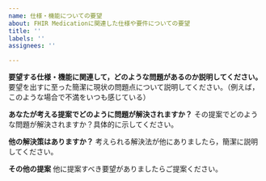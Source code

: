 ```yaml
---
name: 仕様・機能についての要望
about: FHIR Medicationに関連した仕様や要件についての要望
title: ''
labels: ''
assignees: ''

---
```


**要望する仕様・機能に関連して，どのような問題があるのか説明してください。**
要望を出すに至った簡潔に現状の問題点について説明してください。（例えば，このような場合で不満をいつも感じている）

**あなたが考える提案でどのように問題が解決されますか？**
その提案でどのような問題が解決されますか？具体的に示してください。

**他の解決策はありますか？**
考えられる解決法が他にありましたら，簡潔に説明してください。

**その他の提案**
他に提案すべき要望がありましたらご提案ください。
